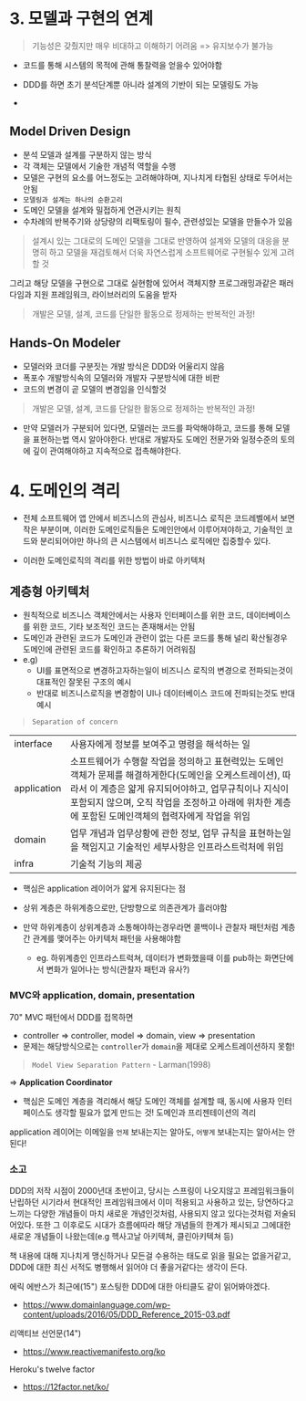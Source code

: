 # 3. 모델과 구현의 연계

> 기능성은 갖췄지만 매우 비대하고 이해하기 어려움 => 유지보수가 불가능

- 코드를 통해 시스템의 목적에 관해 통찰력을 얻을수 있어야함

- DDD를 하면 초기 분석단계뿐 아니라 설계의 기반이 되는 모델링도 가능
-

## Model Driven Design

- 분석 모델과 설계를 구분하지 않는 방식
- 각 객체는 모델에서 기술한 개념적 역할을 수행
- 모델은 구현의 요소를 어느정도는 고려해야하며, 지나치게 타협된 상태로 두어서는 안됨
- `모델링과 설계는 하나의 순환고리`
- 도메인 모델을 설계와 밀접하게 연관시키는 원칙
- 수차례의 반복주기와 상당량의 리팩토링이 필수, 관련성있는 모델을 만들수가 있음


> 설계시 있는 그대로의 도메인 모델을 그대로 반영하여 설계와 모델의 대응을 분명히 하고 모델을 재검토해서 더욱 자연스럽게 소프트웨어로 구현될수 있게 고려할 것

그리고 해당 모델을 구현으로 그대로 실현함에 있어서 객체지향 프로그래밍과같은 패러다임과 지원 프레임워크, 라이브러리의 도움을 받자
 


> 개발은 모델, 설계, 코드를 단일한 활동으로 정제하는 반복적인 과정!


## Hands-On Modeler

- 모델러와 코더를 구분짓는 개발 방식은 DDD와 어울리지 않음
- 폭포수 개발방식속의 모델러와 개발자 구분방식에 대한 비판
- 코드의 변경이 곧 모델의 변경임을 인식할것
> 개발은 모델, 설계, 코드를 단일한 활동으로 정제하는 반복적인 과정!
- 만약 모델러가 구분되어 있다면, 모델러는 코드를 파악해야하고, 코드를 통해 모델을 표현하는법 역시 알아야한다. 반대로 개발자도 도메인 전문가와 일정수준의 토의에 깊이 관여해야하고 지속적으로 접촉해야한다.

# 4. 도메인의 격리

- 전체 소프트웨어 앱 안에서 비즈니스의 관심사, 비즈니스 로직은 코드레벨에서 보면 작은 부분이며, 이러한 도메인로직들은 도메인안에서 이루어져야하고, 기술적인 코드와 분리되어야만 하나의 큰 시스템에서 비즈니스 로직에만 집중할수 있다.

- 이러한 도메인로직의 격리를 위한 방법이 바로 아키텍처

## 계층형 아키텍처

- 원칙적으로 비즈니스 객체안에서는 사용자 인터페이스를 위한 코드, 데이터베이스를 위한 코드, 기타 보조적인 코드는 존재해서는 안됨
- 도메인과 관련된 코드가 도메인과 관련이 없는 다른 코드를 통해 널리 확산될경우 도메인에 관련된 코드를 확인하고 추론하기 어려워짐
- e.g) 
    - UI를 표면적으로 변경하고자하는일이 비즈니스 로직의 변경으로 전파되는것이 대표적인 잘못된 구조의 예시
    - 반대로 비즈니스로직을 변경함이 UI나 데이터베이스 코드에 전파되는것도 반대 예시
 > `Separation of concern`


|  |  |
| --- | --- |
| interface | 사용자에게 정보를 보여주고 명령을 해석하는 일 |
|  application | 소프트웨어가 수행할 작업을 정의하고 표현력있는 도메인객체가 문제를 해결하게한다(도메인을 오케스트레이션), 따라서 이 계층은 얇게 유지되어야하고, 업무규칙이나 지식이 포함되지 않으며, 오직 작업을 조정하고 아래에 위차한 계층에 포함된 도메인객체의 협력자에게 작업을 위임 |
|  domain | 업무 개념과 업무상황에 관한 정보, 업무 규칙을 표현하는일을 책임지고 기술적인 세부사항은 인프라스트럭처에 위임 |
| infra | 기술적 기능의 제공 |


- 핵심은 application 레이어가 얇게 유지된다는 점

- 상위 계층은 하위계층으로만, 단방향으로 의존관계가 흘러야함
- 만약 하위계층이 상위계층과 소통해야하는경우라면 콜백이나 관찰자 패턴처럼 계층간 관계를 맺어주는 아키텍처 패턴을 사용해야함
    - eg. 하위계층인 인프라스트럭쳐, 데이터가 변화했을때 이를 pub하는 화면단에서 변화가 일어나는 방식(관찰자 패턴과 유사?)
    
### MVC와 application, domain, presentation
70" MVC 패턴에서 DDD를 접목하면
- controller => controller, model => domain, view => presentation
- 문제는 해당방식으로는 `controller`가 `domain`을 제대로 오케스트레이션하지 못함!



> `Model View Separation Pattern` - Larman(1998)

=> **Application Coordinator**

- 핵심은 도메인 계층을 격리해서 해당 도메인 객체를 설계할 때, 동시에 사용자 인터페이스도 생각할 필요가 없게 만드는 것! 도메인과 프리젠테이션의 격리


application 레이어는 이메일을 `언제` 보내는지는 알아도, `어떻게` 보내는지는 알아서는 안된다!


### 소고
DDD의 저작 시점이 2000년대 초반이고, 당시는 스프링이 나오지않고 프레임워크들이 난립하던 시기라서 현대적인 프레임워크에서 이미 적용되고 사용하고 있는, 당연하다고 느끼는 다양한 개념들이 마치 새로운 개념인것처럼,
사용되지 않고 있다는것처럼 저술되어있다. 또한 그 이후로도 시대가 흐름에따라 해당 개념들의 한계가 제시되고 그에대한 새로운 개념들이 나왔는데(e.g 헥사고날 아키텍쳐, 클린아키텍쳐 등)

책 내용에 대해 지나치게 맹신하거나 모든걸 수용하는 태도로 읽을 필요는 없을거같고, DDD에 대한 최신 서적도 병행해서 읽어야 더 좋을거같다는 생각이 든다.

에릭 에반스가 최근에(15") 포스팅한 DDD에 대한 아티클도 같이 읽어봐야겠다.
- https://www.domainlanguage.com/wp-content/uploads/2016/05/DDD_Reference_2015-03.pdf

리액티브 선언문(14")
- https://www.reactivemanifesto.org/ko

Heroku's twelve factor
- https://12factor.net/ko/
